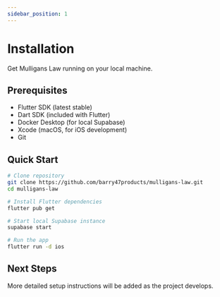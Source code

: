 ```yaml
---
sidebar_position: 1
---
```


# Installation

Get Mulligans Law running on your local machine.

## Prerequisites

- Flutter SDK (latest stable)
- Dart SDK (included with Flutter)
- Docker Desktop (for local Supabase)
- Xcode (macOS, for iOS development)
- Git

## Quick Start

```bash
# Clone repository
git clone https://github.com/barry47products/mulligans-law.git
cd mulligans-law

# Install Flutter dependencies
flutter pub get

# Start local Supabase instance
supabase start

# Run the app
flutter run -d ios
```

## Next Steps

More detailed setup instructions will be added as the project develops.
